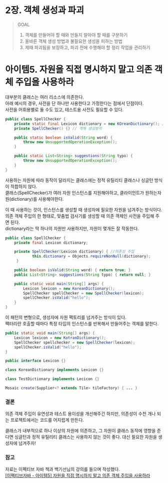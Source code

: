 # 2장. 객체 생성과 파괴

> GOAL  
> 1. 객체를 만들어야 할 때와 만들지 말아야 할 때를 구분하기  
> 2. 올바른 객체 생성 방법과 불필요한 생성을 피하는 방법  
> 3. 제때 파괴됨을 보장하고, 파괴 전에 수행해야 할 정리 작업을 관리하기

# 아이템5. 자원을 직접 명시하지 말고 의존 객체 주입을 사용하라

대부분의 클래스는 여러 리소스에 의존한다.  
아래 예시의 경우, 사전을 단 하나만 사용한다고 가정한다는 점에서 단점이다.  
사전을 어휘용별로 둘 수도 있고, 테스트용 사전도 필요할 수 있다.

```java
public class SpellChecker {
    private static final Lexicon dictionary = new KOreanDictionary(); // 의존하는 리소스
    private SpellChecker() {} // 객체 생성방지

    public static boolean isValid(String word) { 
        throw new UnsupportedOperationException();
    } 

    public static List<String> suggestions(String typo) { 
        throw new UnsupportedOperationException();
    } 
}
```

사용하는 자원에 따라 동작이 달라지는 클래스에는 정적 유틸리티 클래스나 싱글턴 방식이 적합하지 않다.  
클래스(SpellChecker)가 여러 자원 인스턴스를 지원해야하고, 클라이언트가 원하는자원(dictionary)를 사용해야한다.

이 때 사용하는 것이, 인스턴스를 생성할 때 생성자에 필요한 자원을 넘겨주는 방식이다.  
의존 객체 주입의 한 형태로, 맞춤법 검사기를 생성할 때 의존 객체인 사전을 주입해 주면 된다.  
dictionary라는 딱 하나의 자원만 사용하지만, 자원이 몇개든 잘 작동한다.

```java
public class SpellChecker { 
    private final Lexicon dictionary; 

    private SpellChecker(Lexicon dictionary) { //의존성 주입
            this.dictionary = Objects.requireNonNull(dictionary); 
     } 

    public boolean isValid(String word) { return true; } 
    public List<String> suggestions(String typo) { return null; } 

    public static void main(String[] args) {
        Lexicon lexicon = new KoreanDictionary();
        SpellChecker spellChecker = new SpellChecker(lexicon);
        spellChecker.isValid("hello");
    }
}
```

이 패턴의 변형으로, 생성자에 자원 팩토리를 넘겨주는 방식이 있다.  
팩터리란 호출할 때마다 특정 타입의 인스턴스를 반복해서 만들어주는 객체를 말한다.

```java
public static void main(String[] args) {
    Lexicon lexicon = new KotranDictionary();
    SpellChecker spellchecker = new SpellChecker(lexicon);
    spellChecker.isValid("hello");
}

public interface Lexicon {}

class KoreanDictionary implements Lexicon {}

class TestDictionary implements Lecicon {}
```

```java
Mosaic create(Supplier<? extends Tile> tileFactory) { ... }
```

### 결론

의존 객체 주입이 유연성과 테스트 용이성을 개선해주긴 하지만, 의존성이 수천 개나 되는 프로젝트에서는 코드를 어지럽게 만든다.

클래스가 내부적으로 하나 이상의 자원에 의존하고, 그 자원이 클래스 동작에 영향을 준다면 싱글턴과 정적 유틸리티 클래스는 사용하지 않는 것이 좋다. 대신 필요한 자원을 생성자에 넘겨주자!

### 참고

자료는 이펙티브 자바 책과 백기선님의 강의를 들으며 작성했다.  
[\[이펙티브자바 - 아이템5\] 자원을 직접 명시하지 말고 의존 객체 주입을 사용하라](https://youtu.be/24scqT2_m4U)